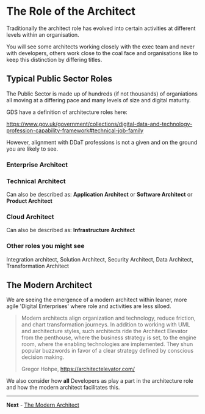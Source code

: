 # The Role of the Architect

Traditionally the architect role has evolved into certain activities at different levels within an organisation.

You will see some architects working closely with the exec team and never with developers, others work close to the coal face and organisations like to keep this distinction by differing titles. 

## Typical Public Sector Roles

The Public Sector is made up of hundreds (if not thousands) of organiations all moving at a differing pace and many levels of size and digital maturity.

GDS have a definition of architecture roles here:

  https://www.gov.uk/government/collections/digital-data-and-technology-profession-capability-framework#technical-job-family

However, alignment with DDaT professions is not a given and on the ground you are likely to see.

### Enterprise Architect

### Technical Architect

Can also be described as: **Application Architect** or **Software Architect** or **Product Architect** 

### Cloud Architect

Can also be described as: **Infrastructure Architect** 

### Other roles you might see

Integration architect, Solution Architect, Security Architect, Data Architect, Transformation Architect 

## The Modern Architect

We are seeing the emergence of a modern architect within leaner, more agile 'Digital Enterprises' where role and activities are less siloed.

> Modern architects align organization and technology, reduce friction, and chart transformation journeys. In addition to working with UML and architecture styles, such architects ride the Architect Elevator from the penthouse, where the business strategy is set, to the engine room, where the enabling technologies are implemented. They shun popular buzzwords in favor of a clear strategy defined by conscious decision making.
> 
> Gregor Hohpe, https://architectelevator.com/

We also consider how **all** Developers as play a part in the architecture role and how the modern architect facilitates this.

--------------
**Next** - [The Modern Architect](/learning_paths/the_digital_architect.md)
